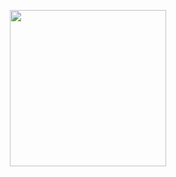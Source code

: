 <p align="center">
<img align='center' src="https://upload.wikimedia.org/wikipedia/commons/thumb/c/c3/Python-logo-notext.svg/1200px-Python-logo-notext.svg.png" width="250" height="250">
  </p>

<!--
**dataista0/dataista0** is a ✨ _special_ ✨ repository because its `README.md` (this file) appears on your GitHub profile.

Here are some ideas to get you started:

- 🔭 I’m currently working on ...
- 🌱 I’m currently learning ...
- 👯 I’m looking to collaborate on ...
- 🤔 I’m looking for help with ...
- 💬 Ask me about ...
- 📫 How to reach me: ...
- 😄 Pronouns: ...
- ⚡ Fun fact: ...
-->

